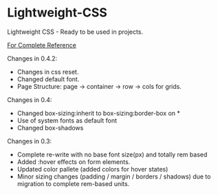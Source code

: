 # Lightweight-CSS
Lightweight CSS - Ready to be used in projects.

[For Complete Reference](https://ikevinshah.github.io/lightweight-css/dist/)

Changes in 0.4.2: 
* Changes in css reset.
* Changed default font.
* Page Structure: page -> container -> row -> cols for grids. 

Changes in 0.4: 
* Changed box-sizing:inherit to box-sizing:border-box on *
* Use of system fonts as default font
* Changed box-shadows

Changes in 0.3:

* Complete re-write with no base font size(px) and totally rem based
* Added :hover effects on form elements.
* Updated color pallete (added colors for hover states)
* Minor sizing changes (padding / margin / borders / shadows) due to migration to complete rem-based units.
